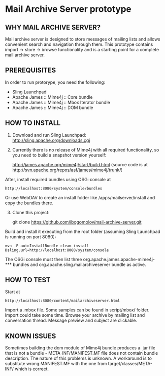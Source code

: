 Mail Archive Server prototype
===================

WHY MAIL ARCHIVE SERVER?
------------------------
Mail archive server is designed to store messages of mailing lists and allows convenient search and navigation through them. This prototype contains import -> store -> browse functionality and is a starting point for a complete mail archive server.

PREREQUISITES
-------------
In order to run protorype, you need the following:
- Sling Launchpad
- Apache James :: Mime4j :: Core bundle
- Apache James :: Mime4j :: Mbox Iterator bundle
- Apache James :: Mime4j :: DOM bundle

HOW TO INSTALL
--------------
1. Download and run Sling Launchpad: http://sling.apache.org/downloads.cgi
2. Currently there is no release of Mime4j with all required functionality, so you need to build a snapshot version yourself:

	http://james.apache.org/mime4j/start/build.html
        (source code is at http://svn.apache.org/repos/asf/james/mime4j/trunk/)

After, install required bundles using OSGi console at 

	http://localhost:8080/system/console/bundles

Or use WebDAV to create an install folder like /apps/mailserver/install and copy the bundles there.

3. Clone this project: 

	git clone https://github.com/ibogomolov/mail-archive-server.git

Build and install it executing from the root folder (assuming Sling Launchpad is running on port 8080):

    mvn -P autoInstallBundle clean install -Dsling.url=http://localhost:8080/system/console

The OSGi console must then list three org.apache.james.apache-mime4j-*** bundles and org.apache.sling.mailarchiveserver bundle as active. 

HOW TO TEST
-----------
Start at 

	http://localhost:8080/content/mailarchiveserver.html

Import a .mbox file. Some samples can be found in script/mbox/ folder. Import could take some time. 
Browse your archive by mailing list and conversation thread. Message preview and subject are clickable.

KNOWN ISSUES
------------
Sometimes building the dom module of Mime4j bundle produces a .jar file that is not a bundle - META-INF/MANIFEST.MF file does not contain bundle description. The nature of this problems is unknown. A workaround is to substitute wrong MANIFEST.MF with the one from target/classes/META-INF/ which is correct.
